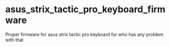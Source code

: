 # asus_strix_tactic_pro_keyboard_firmware
Proper firmware for asus strix tactic pro keyboard for who has any problem with that
